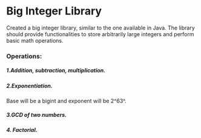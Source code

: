# Big Integer Library
Created a big integer library, similar to the one available in Java. The library should provide functionalities to store arbitrarily large integers and perform basic math operations.
### Operations:
##### 1.Addition, subtraction, multiplication.
##### 2.Exponentiation.
Base will be a bigint and exponent will be 2^63^.
##### 3.GCD of two numbers.
##### 4. Factorial.
